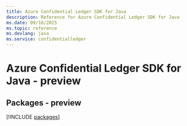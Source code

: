 ```yaml
---
title: Azure Confidential Ledger SDK for Java
description: Reference for Azure Confidential Ledger SDK for Java
ms.date: 09/16/2025
ms.topic: reference
ms.devlang: java
ms.service: confidentialledger
---
```

# Azure Confidential Ledger SDK for Java - preview
## Packages - preview
[!INCLUDE [packages](confidential-ledger-index.md)]